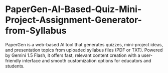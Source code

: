 # PaperGen-AI-Based-Quiz-Mini-Project-Assignment-Generator-from-Syllabus
PaperGen is a web-based AI tool that generates quizzes, mini-project ideas, and presentation topics from uploaded syllabus files (PDF or TXT). Powered by Gemini 1.5 Flash, it offers fast, relevant content creation with a user-friendly interface and smooth customization options for educators and students.

